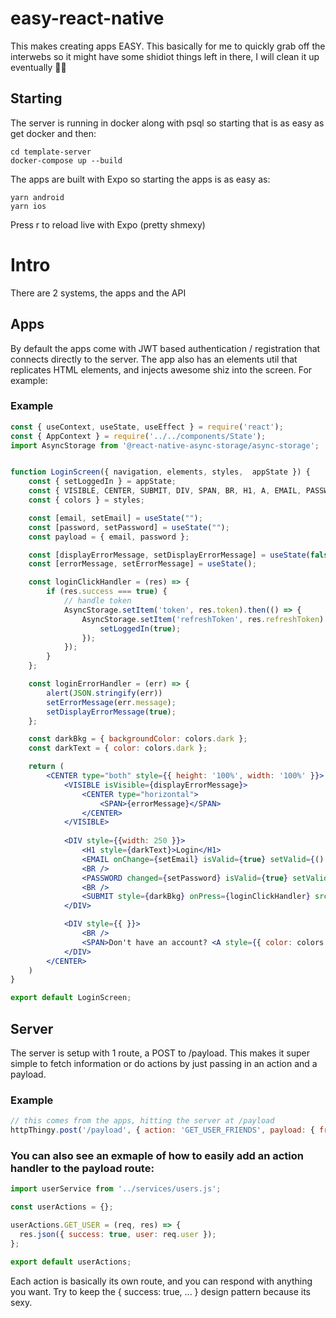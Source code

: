 # easy-react-native
This makes creating apps EASY. This basically for me to quickly grab off the interwebs so it might have some shidiot things left in there, I will clean it up eventually 😵‍💫

## Starting
The server is running in docker along with psql so starting that is as easy as get docker and then:
```terminal
cd template-server
docker-compose up --build
```

The apps are built with Expo so starting the apps is as easy as:
```terminal
yarn android
yarn ios
```

Press r to reload live with Expo (pretty shmexy)

# Intro
There are 2 systems, the apps and the API

## Apps
By default the apps come with JWT based authentication / registration that connects directly to the server.
The app also has an elements util that replicates HTML elements, and injects awesome shiz into the screen. For example:

### Example

```jsx
const { useContext, useState, useEffect } = require('react');
const { AppContext } = require('../../components/State');
import AsyncStorage from '@react-native-async-storage/async-storage';


function LoginScreen({ navigation, elements, styles,  appState }) {
    const { setLoggedIn } = appState;
    const { VISIBLE, CENTER, SUBMIT, DIV, SPAN, BR, H1, A, EMAIL, PASSWORD } = elements;
    const { colors } = styles;

    const [email, setEmail] = useState("");
    const [password, setPassword] = useState("");
    const payload = { email, password };

    const [displayErrorMessage, setDisplayErrorMessage] = useState(false);
    const [errorMessage, setErrorMessage] = useState();

    const loginClickHandler = (res) => {
        if (res.success === true) {
            // handle token
            AsyncStorage.setItem('token', res.token).then(() => {
                AsyncStorage.setItem('refreshToken', res.refreshToken).then(() => {
                    setLoggedIn(true);
                });
            });
        }
    };

    const loginErrorHandler = (err) => {
        alert(JSON.stringify(err))
        setErrorMessage(err.message);
        setDisplayErrorMessage(true);
    };

    const darkBkg = { backgroundColor: colors.dark };
    const darkText = { color: colors.dark };

    return (
        <CENTER type="both" style={{ height: '100%', width: '100%' }}>
            <VISIBLE isVisible={displayErrorMessage}>
                <CENTER type="horizontal">
                    <SPAN>{errorMessage}</SPAN>
                </CENTER>
            </VISIBLE>
            
            <DIV style={{width: 250 }}>
                <H1 style={darkText}>Login</H1>
                <EMAIL onChange={setEmail} isValid={true} setValid={() => {}} placeholder={"email@address.com"} />
                <BR />
                <PASSWORD changed={setPassword} isValid={true} setValid={() => {}} placeholder={"Password"} />
                <BR />
                <SUBMIT style={darkBkg} onPress={loginClickHandler} src="http://localhost:1337/login" onError={loginErrorHandler} payload={payload} >Log In</SUBMIT>
            </DIV>

            <DIV style={{ }}>
                <BR />
                <SPAN>Don't have an account? <A style={{ color: colors.dark, fontWeight: 'bold' }} screen="Register" navigation={navigation}>Register</A></SPAN>
            </DIV>
        </CENTER>
    )
}

export default LoginScreen;
```

## Server
The server is setup with 1 route, a POST to /payload. This makes it super simple to fetch information or do actions by just passing in an action and a payload.

### Example
```js
// this comes from the apps, hitting the server at /payload
httpThingy.post('/payload', { action: 'GET_USER_FRIENDS', payload: { friends_that_like_cake: true } });
```

### You can also see an exmaple of how to easily add an action handler to the payload route:
```js
import userService from '../services/users.js';

const userActions = {};

userActions.GET_USER = (req, res) => {
  res.json({ success: true, user: req.user });
};

export default userActions;

```

Each action is basically its own route, and you can respond with anything you want. Try to keep the { success: true, ... } design pattern because its sexy.

